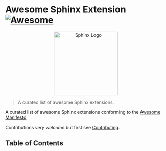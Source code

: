 # Awesome Sphinx Extension [![Awesome](https://cdn.rawgit.com/sindresorhus/awesome/d7305f38d29fed78fa85652e3a63e154dd8e8829/media/badge.svg)](https://github.com/sindresorhus/awesome)

<p align="center">
  <img src="https://www.sphinx-doc.org/en/master/_static/sphinx-logo.svg" alt="Sphinx Logo" width="200">
</p>

> A curated list of awesome Sphinx extensions.

A curated list of awesome Sphinx extensions conforming to the [Awesome Manifesto](https://github.com/sindresorhus/awesome/blob/main/awesome.md)

Contributions _very welcome_ but first see [Contributing](CONTRIBUTING.md).

<!-- START doctoc generated TOC please keep comment here to allow auto update -->
<!-- DON'T EDIT THIS SECTION, INSTEAD RE-RUN doctoc TO UPDATE -->
## Table of Contents

<!-- END doctoc generated TOC please keep comment here to allow auto update -->
